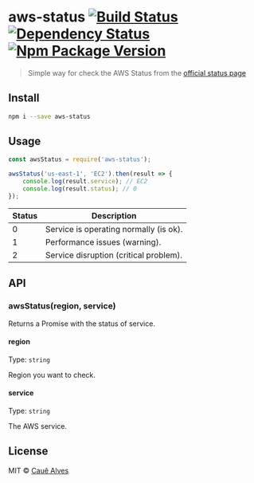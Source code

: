 # aws-status [![Build Status](https://travis-ci.org/ceasbz/aws-status.svg?branch=master)](https://travis-ci.org/ceasbz/aws-status) [![Dependency Status](https://david-dm.org/ceasbz/aws-status.svg?style=flat-square)](https://david-dm.org/cauealves/aws-status) [![Npm Package Version](https://img.shields.io/npm/v/aws-status.svg?style=flat-square)](https://www.npmjs.org/package/aws-status)

> Simple way for check the AWS Status from the [official status page](http://status.aws.amazon.com/)

## Install

```bash
npm i --save aws-status
```

## Usage

```js
const awsStatus = require('aws-status');

awsStatus('us-east-1', 'EC2').then(result => {
    console.log(result.service); // EC2
    console.log(result.status); // 0
});
```

Status  | Description
---        | ---
0 | Service is operating normally (is ok).
1 | Performance issues (warning).
2 | Service disruption (critical problem).

## API

### awsStatus(region, service)

Returns a Promise with the status of service.

#### region

Type: `string`

Region you want to check.

#### service

Type: `string`

The AWS service.

## License

MIT © [Cauê Alves](./LICENSE)
